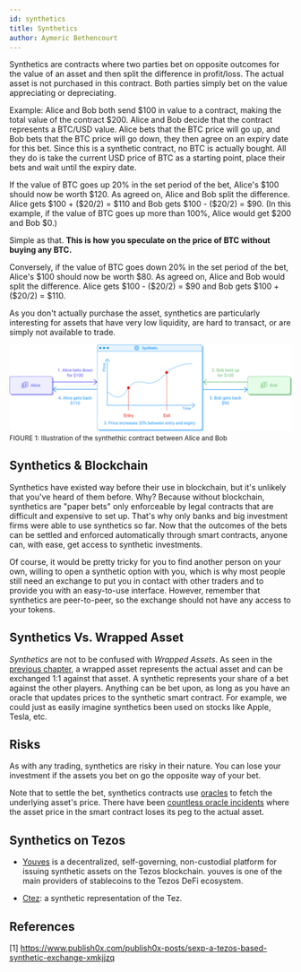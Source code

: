 ```yaml
---
id: synthetics
title: Synthetics
author: Aymeric Bethencourt
---
```


Synthetics are contracts where two parties bet on opposite outcomes for the value of an asset and then split the difference in profit/loss. The actual asset is not purchased in this contract. Both parties simply bet on the value appreciating or depreciating.

Example: Alice and Bob both send \$100 in value to a contract, making the total value of the contract \$200. Alice and Bob decide that the contract represents a BTC/USD value. Alice bets that the BTC price will go up, and Bob bets that the BTC price will go down, they then agree on an expiry date for this bet. Since this is a synthetic contract, no BTC is actually bought. All they do is take the current USD price of BTC as a starting point, place their bets and wait until the expiry date.

If the value of BTC goes up 20% in the set period of the bet, Alice's \$100 should now be worth \$120. As agreed on, Alice and Bob split the difference. Alice gets \$100 + (\$20/2) = \$110 and Bob gets \$100 - (\$20/2) = \$90. (In this example, if the value of BTC goes up more than 100%, Alice would get \$200 and Bob \$0.)

Simple as that. **This is how you speculate on the price of BTC without buying any BTC.**

Conversely, if the value of BTC goes down 20% in the set period of the bet, Alice's \$100 should now be worth \$80. As agreed on, Alice and Bob would split the difference. Alice gets \$100 - (\$20/2) = \$90 and Bob gets \$100 + (\$20/2) = \$110.

As you don't actually purchase the asset, synthetics are particularly interesting for assets that have very low liquidity, are hard to transact, or are simply not available to trade.

<p align="center">

![synthetic](synthetic.svg)
<small className="figure">
FIGURE 1: Illustration of the synthethic contract between Alice and Bob
</small>

</p>

## Synthetics & Blockchain

Synthetics have existed way before their use in blockchain, but it's unlikely that you've heard of them before. Why? Because without blockchain, synthetics are "paper bets" only enforceable by legal contracts that are difficult and expensive to set up. That's why only banks and big investment firms were able to use synthetics so far. Now that the outcomes of the bets can be settled and enforced automatically through smart contracts, anyone can, with ease, get access to synthetic investments.

Of course, it would be pretty tricky for you to find another person on your own, willing to open a synthetic option with you, which is why most people still need an exchange to put you in contact with other traders and to provide you with an easy-to-use interface. However, remember that synthetics are peer-to-peer, so the exchange should not have any access to your tokens.

## Synthetics Vs. Wrapped Asset

_Synthetics_ are not to be confused with _Wrapped Assets_. As seen in the [previous chapter](/defi/wrapped-assets), a wrapped asset represents the actual asset and can be exchanged 1:1 against that asset. A synthetic represents your share of a bet against the other players. Anything can be bet upon, as long as you have an oracle that updates prices to the synthetic smart contract. For example, we could just as easily imagine synthetics been used on stocks like Apple, Tesla, etc.

## Risks

As with any trading, synthetics are risky in their nature. You can lose your investment if the assets you bet on go the opposite way of your bet.

Note that to settle the bet, synthetics contracts use [oracles](/defi/oracles) to fetch the underlying asset's price. There have been [countless oracle incidents](https://blog.synthetix.io/response-to-oracle-incident/) where the asset price in the smart contract loses its peg to the actual asset.

## Synthetics on Tezos

- [Youves](https://app.youves.com/) is a decentralized, self-governing, non-custodial platform for issuing synthetic assets on the Tezos blockchain. youves is one of the main providers of stablecoins to the Tezos DeFi ecosystem.

- [Ctez](https://ctez.app/): a synthetic representation of the Tez.

## References

[1] <https://www.publish0x.com/publish0x-posts/sexp-a-tezos-based-synthetic-exchange-xmkjjzq>
